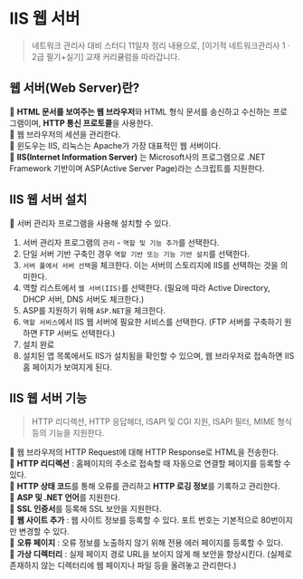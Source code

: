 # IIS 웹 서버

> 네트워크 관리사 대비 스터디 11일차 정리 내용으로, [이기적 네트워크관리사 1ㆍ2급 필기+실기] 교재 커리큘럼을 따라갑니다.

## 웹 서버(Web Server)란?

🔹 **HTML 문서를 보여주는 웹 브라우저**와 HTML 형식 문서를 송신하고 수신하는 프로그램이며, **HTTP 통신 프로토콜**을 사용한다.<br>
🔹 웹 브라우저의 세션을 관리한다.<br>
🔹 윈도우는 IIS, 리눅스는 Apache가 가장 대표적인 웹 서버이다.<br>
🔹 **IIS(Internet Information Server)** 는 Microsoft사의 프로그램으로 .NET Framework 기반이며 ASP(Active Server Page)라는 스크립트를 지원한다.

## IIS 웹 서버 설치

🔹 서버 관리자 프로그램을 사용해 설치할 수 있다.

1. 서버 관리자 프로그램의 `관리` - `역할 및 기능 추가`를 선택한다.
2. 단일 서버 기반 구축인 경우 `역할 기반 또는 기능 기반 설치`를 선택한다.
3. `서버 풀에서 서버 선택`을 체크한다. 이는 서버의 스토리지에 IIS를 선택하는 것을 의미한다.
4. 역할 리스트에서 `웹 서버(IIS)`를 선택한다. (필요에 따라 Active Directory, DHCP 서버, DNS 서버도 체크한다.)
5. ASP를 지원하기 위해 `ASP.NET`을 체크한다.
6. `역할 서비스`에서 IIS 웹 서버에 필요한 서비스를 선택한다. (FTP 서버를 구축하기 원하면 FTP 서버도 선택한다.)
7. 설치 완료
8. 설치된 앱 목록에서도 IIS가 설치됨을 확인할 수 있으며, 웹 브라우저로 접속하면 IIS 홈 페이지가 보여지게 된다.

## IIS 웹 서버 기능

> HTTP 리디렉션, HTTP 응답헤더, ISAPI 및 CGI 지원, ISAPI 필터, MIME 형식 등의 기능을 지원한다.

🔹 웹 브라우저의 HTTP Request에 대해 HTTP Response로 HTML을 전송한다.<br>
🔹 **HTTP 리디렉션** : 홈페이지의 주소로 접속할 때 자동으로 연결할 페이지를 등록할 수 있다.<br>
🔹 **HTTP 상태 코드**를 통해 오류를 관리하고 **HTTP 로깅 정보**를 기록하고 관리한다.<br>
🔹 **ASP 및 .NET 언어**를 지원한다. <br>
🔹 **SSL 인증서**를 등록해 SSL 보안을 지원한다.<br>
🔹 **웹 사이트 추가** : 웹 사이트 정보를 등록할 수 있다. 포트 번호는 기본적으로 80번이지만 변경할 수 있다.<br>
🔹 **오류 페이지** : 오류 정보를 노출하지 않기 위해 전용 에러 페이지를 등록할 수 있다.<br>
🔹 **가상 디렉터리** : 실제 페이지 경로 URL을 보이지 않게 해 보안을 향상시킨다. (실제로 존재하지 않는 디렉터리에 웹 페이지나 파일 등을 올려놓고 관리한다.)
